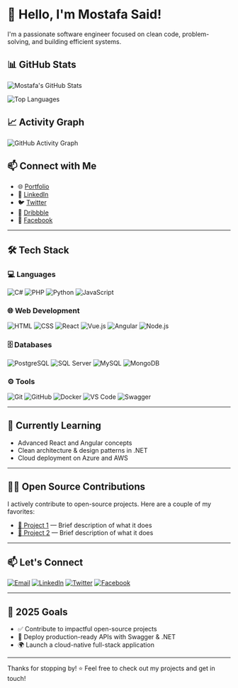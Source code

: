 # 👋 Hello, I'm Mostafa Said!

I'm a passionate software engineer focused on clean code, problem-solving, and building efficient systems.

## 📊 GitHub Stats

![Mostafa's GitHub Stats](https://github-readme-stats.vercel.app/api?username=Mostafa-SAID7&show_icons=true&theme=tokyonight)

![Top Languages](https://github-readme-stats.vercel.app/api/top-langs/?username=Mostafa-SAID7&layout=compact&theme=tokyonight)

## 📈 Activity Graph

![GitHub Activity Graph](https://github-readme-activity-graph.vercel.app/graph?username=Mostafa-SAID7&theme=github-compact)

## 📫 Connect with Me

- 🌐 [Portfolio](https://msaid-portfolio.web.app/)
- 💼 [LinkedIn](https://www.linkedin.com/in/mostafa-said-595648316)
- 🐦 [Twitter](https://twitter.com/mostafa41226132)
- 🎨 [Dribbble](https://dribbble.com/M_sSaid)
- 📘 [Facebook](https://www.facebook.com/profile.php?id=100067794330732)

---

## 🛠️ Tech Stack

### 💻 Languages  
![C#](https://img.shields.io/badge/C%23-239120?style=flat&logo=c-sharp&logoColor=white)
![PHP](https://img.shields.io/badge/PHP-777BB4?style=flat&logo=php&logoColor=white)
![Python](https://img.shields.io/badge/Python-3776AB?style=flat&logo=python&logoColor=white)
![JavaScript](https://img.shields.io/badge/JavaScript-F7DF1E?style=flat&logo=javascript&logoColor=black)

### 🌐 Web Development  
![HTML](https://img.shields.io/badge/HTML5-E34F26?style=flat&logo=html5&logoColor=white)
![CSS](https://img.shields.io/badge/CSS3-1572B6?style=flat&logo=css3&logoColor=white)
![React](https://img.shields.io/badge/React-61DAFB?style=flat&logo=react&logoColor=black)
![Vue.js](https://img.shields.io/badge/Vue.js-4FC08D?style=flat&logo=vue-dot-js&logoColor=white)
![Angular](https://img.shields.io/badge/Angular-DD0031?style=flat&logo=angular&logoColor=white)
![Node.js](https://img.shields.io/badge/Node.js-339933?style=flat&logo=node-dot-js&logoColor=white)

### 🗄️ Databases  
![PostgreSQL](https://img.shields.io/badge/PostgreSQL-4169E1?style=flat&logo=postgresql&logoColor=white)
![SQL Server](https://img.shields.io/badge/SQL%20Server-CC2927?style=flat&logo=microsoft-sql-server&logoColor=white)
![MySQL](https://img.shields.io/badge/MySQL-4479A1?style=flat&logo=mysql&logoColor=white)
![MongoDB](https://img.shields.io/badge/MongoDB-47A248?style=flat&logo=mongodb&logoColor=white)

### ⚙️ Tools  
![Git](https://img.shields.io/badge/Git-F05032?style=flat&logo=git&logoColor=white)
![GitHub](https://img.shields.io/badge/GitHub-181717?style=flat&logo=github&logoColor=white)
![Docker](https://img.shields.io/badge/Docker-2496ED?style=flat&logo=docker&logoColor=white)
![VS Code](https://img.shields.io/badge/VS%20Code-007ACC?style=flat&logo=visual-studio-code&logoColor=white)
![Swagger](https://img.shields.io/badge/Swagger-85EA2D?style=flat&logo=swagger&logoColor=black)

---

## 🌱 Currently Learning

- Advanced React and Angular concepts  
- Clean architecture & design patterns in .NET  
- Cloud deployment on Azure and AWS

---

## 👨‍💻 Open Source Contributions

I actively contribute to open-source projects. Here are a couple of my favorites:

- [🔗 Project 1](https://github.com/Mostafa-SAID7/project1) — Brief description of what it does  
- [🔗 Project 2](https://github.com/Mostafa-SAID7/project2) — Brief description of what it does

---

## 📫 Let's Connect

[![Email](https://img.shields.io/badge/Email-D14836?style=flat&logo=gmail&logoColor=white)](mailto:mostafa.said@example.com)
[![LinkedIn](https://img.shields.io/badge/LinkedIn-0A66C2?style=flat&logo=linkedin&logoColor=white)](https://www.linkedin.com/in/mostafa-said/)
[![Twitter](https://img.shields.io/badge/Twitter-1DA1F2?style=flat&logo=twitter&logoColor=white)](https://twitter.com/Mostafa_SAID7)
[![Facebook](https://img.shields.io/badge/Facebook-1877F2?style=flat&logo=facebook&logoColor=white)](https://www.facebook.com/profile.php?id=100067794330732)

---

## 🎯 2025 Goals

- ✅ Contribute to impactful open-source projects  
- 🚀 Deploy production-ready APIs with Swagger & .NET  
- 🌍 Launch a cloud-native full-stack application

---
Thanks for stopping by! ⭐ Feel free to check out my projects and get in touch!
